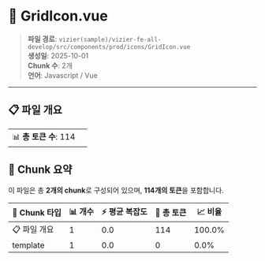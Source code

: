 # 📄 GridIcon.vue

> **파일 경로**: `vizier(sample)/vizier-fe-all-develop/src/components/prod/icons/GridIcon.vue`  
> **생성일**: 2025-10-01  
> **Chunk 수**: 2개  
> **언어**: Javascript / Vue
---


## 📋 파일 개요

| | |
|--|--|
| 📊 **총 토큰 수**: 114 |  |






## 🧩 Chunk 요약

이 파일은 총 **2개의 chunk**로 구성되어 있으며, **114개의 토큰**을 포함합니다.

| 🧩 Chunk 타입 | 📊 개수 | ⚡ 평균 복잡도 | 📝 총 토큰 | 📈 비율 |
|---------------|--------|-------------|----------|--------|
| 📋 파일 개요 | 1 | 0.0 | 114 | 100.0% |
| template | 1 | 0.0 | 0 | 0.0% |

